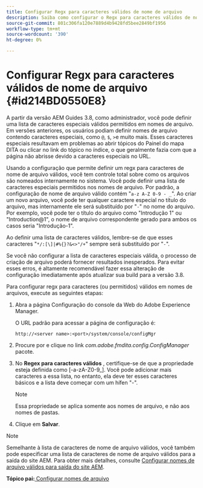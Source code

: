 ```yaml
---
title: Configurar Regx para caracteres válidos de nome de arquivo
description: Saiba como configurar o Regx para caracteres válidos de nome de arquivo
source-git-commit: 801c306fa120e7889d4b9428fd5bee2849bf1956
workflow-type: tm+mt
source-wordcount: '390'
ht-degree: 0%

---
```



# Configurar Regx para caracteres válidos de nome de arquivo {#id214BD0550E8}

A partir da versão AEM Guides 3.8, como administrador, você pode definir uma lista de caracteres especiais válidos permitidos em nomes de arquivo. Em versões anteriores, os usuários podiam definir nomes de arquivo contendo caracteres especiais, como `@`, `$`, `>`e muito mais. Esses caracteres especiais resultavam em problemas ao abrir tópicos do Painel do mapa DITA ou clicar no link do tópico no índice, o que geralmente fazia com que a página não abrisse devido a caracteres especiais no URL.

Usando a configuração que permite definir um regx para caracteres de nome de arquivo válidos, você tem controle total sobre como os arquivos são nomeados internamente no sistema. Você pode definir uma lista de caracteres especiais permitidos nos nomes de arquivo. Por padrão, a configuração de nome de arquivo válido contém &quot;`a-z A-Z 0-9 - _`&quot;. Ao criar um novo arquivo, você pode ter qualquer caractere especial no título do arquivo, mas internamente ele será substituído por &quot;`-`&quot; no nome do arquivo. Por exemplo, você pode ter o título do arquivo como &quot;Introdução 1&quot; ou &quot;Introduction@1&quot;, o nome de arquivo correspondente gerado para ambos os casos seria &quot;Introdução-1&quot;.

Ao definir uma lista de caracteres válidos, lembre-se de que esses caracteres &quot;`*/:[\]|#%{}?&<>"/+`&quot; sempre será substituído por &quot;`-`&quot;.

Se você não configurar a lista de caracteres especiais válida, o processo de criação de arquivo poderá fornecer resultados inesperados. Para evitar esses erros, é altamente recomendável fazer essa alteração de configuração imediatamente após atualizar sua build para a versão 3.8.

Para configurar regx para caracteres \(ou permitidos\) válidos em nomes de arquivos, execute as seguintes etapas:

1. Abra a página Configuração do console da Web do Adobe Experience Manager.

   O URL padrão para acessar a página de configuração é:

   ```http
   http://<server name>:<port>/system/console/configMgr
   ```

1. Procure por e clique no link *com.adobe.fmdita.config.ConfigManager* pacote.

1. No **Regex para caracteres válidos** , certifique-se de que a propriedade esteja definida como \[-a-zA-Z0-9\_\]. Você pode adicionar mais caracteres a essa lista, no entanto, ela deve ter esses caracteres básicos e a lista deve começar com um hífen &quot;-&quot;.

   >[!NOTE]
   >
   > Essa propriedade se aplica somente aos nomes de arquivo, e não aos nomes de pastas.

1. Clique em **Salvar**.


>[!NOTE]
>
> Semelhante à lista de caracteres de nome de arquivo válidos, você também pode especificar uma lista de caracteres de nome de arquivo válidos para a saída do site AEM. Para obter mais detalhes, consulte [Configurar nomes de arquivo válidos para saída do site AEM](conf-file-names-valid-regx-aem-site-output.md#).

**Tópico pai:**[ Configurar nomes de arquivo](conf-file-names.md)

